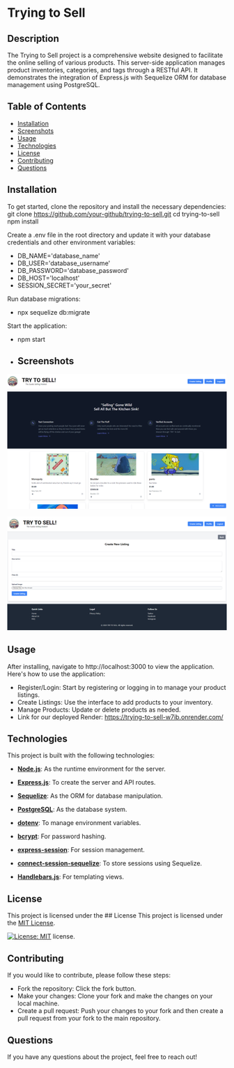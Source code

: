 # Trying to Sell

## Description
The Trying to Sell project is a comprehensive website designed to facilitate the online selling of various products. This server-side application manages product inventories, categories, and tags through a RESTful API. It demonstrates the integration of Express.js with Sequelize ORM for database management using PostgreSQL.

## Table of Contents
- [Installation](#installation)
- [Screenshots](#Screenshot)
- [Usage](#usage)
- [Technologies](#technologies)
- [License](#license)
- [Contributing](#contributing)
- [Questions](#questions)

## Installation
To get started, clone the repository and install the necessary dependencies:
git clone https://github.com/your-github/trying-to-sell.git
cd trying-to-sell
npm install

Create a .env file in the root directory and update it with your database credentials and other environment variables:

- DB_NAME='database_name'
- DB_USER='database_username'
- DB_PASSWORD='database_password'
- DB_HOST='localhost'
- SESSION_SECRET='your_secret'

Run database migrations:

- npx sequelize db:migrate

Start the application:

- npm start

- ## Screenshots

![Homepage](/public/images/homescreen.png "Optional title")

![Create Listing](/public/images/Create_Listing.png "Optional title")

## Usage

After installing, navigate to http://localhost:3000 to view the application. Here's how to use the application:

- Register/Login: Start by registering or logging in to manage your product listings.
- Create Listings: Use the interface to add products to your inventory.
- Manage Products: Update or delete products as needed.
- Link for our deployed Render: https://trying-to-sell-w7ib.onrender.com/


## Technologies

This project is built with the following technologies:

- **[Node.js](https://nodejs.org/)**: As the runtime environment for the server.

- **[Express.js](https://expressjs.com/)**: To create the server and API routes.

- **[Sequelize](https://sequelize.org/)**: As the ORM for database manipulation.

- **[PostgreSQL](https://www.postgresql.org/)**: As the database system.

- **[dotenv](https://www.npmjs.com/package/dotenv)**: To manage environment variables.

- **[bcrypt](https://www.npmjs.com/package/bcrypt)**: For password hashing.

- **[express-session](https://www.npmjs.com/package/express-session)**: For session management.

- **[connect-session-sequelize](https://www.npmjs.com/package/connect-session-sequelize)**: To store sessions using Sequelize.

- **[Handlebars.js](https://www.npmjs.com/package/express-handlebars)**: For templating views.

## License
This project is licensed under the ## License
This project is licensed under the [MIT License](https://opensource.org/licenses/MIT).

[![License: MIT](https://img.shields.io/badge/License-MIT-yellow.svg)](https://opensource.org/licenses/MIT) license.

## Contributing
If you would like to contribute, please follow these steps:

- Fork the repository: Click the fork button.
- Make your changes: Clone your fork and make the changes on your local machine.
- Create a pull request: Push your changes to your fork and then create a pull request from your fork to the main repository.

## Questions
If you have any questions about the project, feel free to reach out!